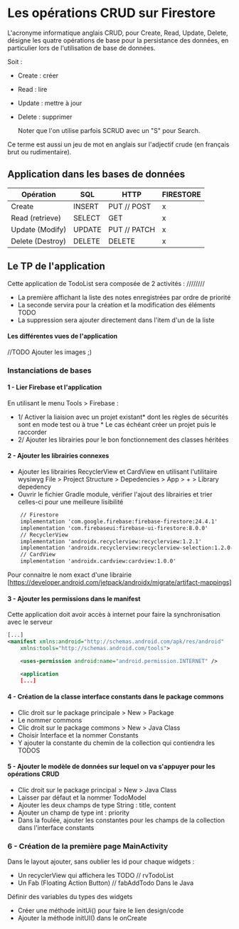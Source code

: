 # Les opérations CRUD sur Firestore

L'acronyme informatique anglais CRUD, pour Create, Read, Update, Delete, désigne les quatre
opérations de base pour la persistance des données, en particulier lors de l'utilisation de base de
données.

Soit :

- Create : créer
- Read : lire
- Update : mettre à jour
- Delete : supprimer

  Noter que l'on utilise parfois SCRUD avec un "S" pour Search.

Ce terme est aussi un jeu de mot en anglais sur l'adjectif crude (en français brut ou rudimentaire).

## Application dans les bases de données

| Opération          | SQL      | HTTP           | FIRESTORE   |
|--------------------|----------|----------------|-------------|
| Create             | INSERT   | PUT // POST    | x           |
| Read (retrieve)    | SELECT   | GET            | x           |
| Update (Modify)    | UPDATE   | PUT // PATCH   | x           |
| Delete (Destroy)   | DELETE   | DELETE         | x           |

## Le TP de l'application

Cette application de TodoList sera composée de 2 activités : ////////

- La première affichant la liste des notes enregistrées par ordre de priorité
- La seconde servira pour la création et la modification des éléments TODO
- La suppression sera ajouter directement dans l'item d'un de la liste

#### Les différentes vues de l'application

//TODO Ajouter les images ;)

### Instanciations de bases

#### 1 - Lier Firebase et l'application

En utilisant le menu Tools > Firebase :
- 1/ Activer la liaision avec un projet existant* dont les règles de sécurités sont en mode test ou à
true \* Le cas échéant créer un projet puis le raccorder 
- 2/ Ajouter les librairies pour le bon fonctionnement des classes héritées

#### 2 - Ajouter les librairies connexes

- Ajouter les librairies RecyclerView et CardView en utilisant l'utilitaire wysiwyg File > Project
  Structure > Depedencies > App > + > Library depedency
- Ouvrir le fichier Gradle module, vérifier l'ajout des librairies et trier celles-ci pour une
  meilleure lisibilité 

```xml
    // Firestore
    implementation 'com.google.firebase:firebase-firestore:24.4.1'
    implementation 'com.firebaseui:firebase-ui-firestore:8.0.0'
    // RecyclerView
    implementation 'androidx.recyclerview:recyclerview:1.2.1'
    implementation 'androidx.recyclerview:recyclerview-selection:1.2.0-alpha01'
    // CardView
    implementation 'androidx.cardview:cardview:1.0.0'
```

Pour connaitre le nom exact d'une
librairie [https://developer.android.com/jetpack/androidx/migrate/artifact-mappings]

#### 3 - Ajouter les permissions dans le manifest

Cette application doit avoir accès à internet pour faire la synchronisation avec le serveur

```xml
[...]
<manifest xmlns:android="http://schemas.android.com/apk/res/android"
    xmlns:tools="http://schemas.android.com/tools">

    <uses-permission android:name="android.permission.INTERNET" />

    <application
    [...]
```

#### 4 - Création de la classe interface constants dans le package commons

- Clic droit sur le package principale > New > Package
- Le nommer commons
- Clic droit sur le package commons > New > Java Class
- Choisir Interface et la nommer Constants
- Y ajouter la constante du chemin de la collection qui contiendra les TODOS

#### 5 - Ajouter le modèle de données sur lequel on va s'appuyer pour les opérations CRUD

- Clic droit sur le package principal > New > Java Class
- Laisser par défaut et la nommer TodoModel
- Ajouter les deux champs de type String : title, content
- Ajouter un champ de type int : priority
- Dans la foulée, ajouter les constantes pour les champs de la collection dans l'interface constants

### 6 - Création de la première page MainActivity

Dans le layout ajouter, sans oublier les id pour chaque widgets :

- Un recyclerView qui affichera les TODO // rvTodoList
- Un Fab (Floating Action Button) // fabAddTodo Dans le Java

Définir des variables du types des widgets

- Créer une méthode initUi() pour faire le lien design/code
- Ajouter la méthode initUI() dans le onCreate
